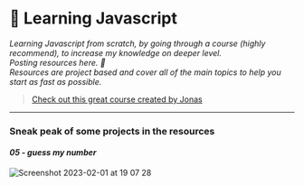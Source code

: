 # 👾 Learning Javascript

*Learning Javascript from scratch, by going through a course (highly recommend), to increase my knowledge on deeper level.  
Posting resources here. 📑  
Resources are project based and cover all of the main topics to help you start as fast as possible.*

> [Check out this great course created by Jonas](https://www.udemy.com/course/the-complete-javascript-course/)

--- 

### Sneak peak of some projects in the resources 

#### *05 - guess my number*

![Screenshot 2023-02-01 at 19 07 28](https://user-images.githubusercontent.com/46372998/216126637-52606b7a-7ad4-429e-a63d-946ad27108f8.png)
